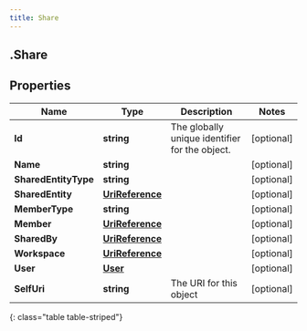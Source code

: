 ```yaml
---
title: Share
---
```

## .Share

## Properties

|Name | Type | Description | Notes|
|------------ | ------------- | ------------- | -------------|
| **Id** | **string** | The globally unique identifier for the object. | [optional] |
| **Name** | **string** |  | [optional] |
| **SharedEntityType** | **string** |  | [optional] |
| **SharedEntity** | [**UriReference**](UriReference.html) |  | [optional] |
| **MemberType** | **string** |  | [optional] |
| **Member** | [**UriReference**](UriReference.html) |  | [optional] |
| **SharedBy** | [**UriReference**](UriReference.html) |  | [optional] |
| **Workspace** | [**UriReference**](UriReference.html) |  | [optional] |
| **User** | [**User**](User.html) |  | [optional] |
| **SelfUri** | **string** | The URI for this object | [optional] |
{: class="table table-striped"}


